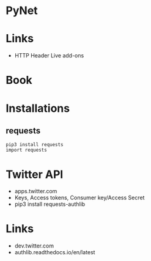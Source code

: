 # PyNet
# Links
- HTTP Header Live add-ons 
# Book

# Installations 
## requests 
```
pip3 install requests
import requests

```

# Twitter API 

- apps.twitter.com 
- Keys, Access tokens, Consumer key/Access Secret
- pip3 install requests-authlib
# Links

- dev.twitter.com 
- authlib.readthedocs.io/en/latest

